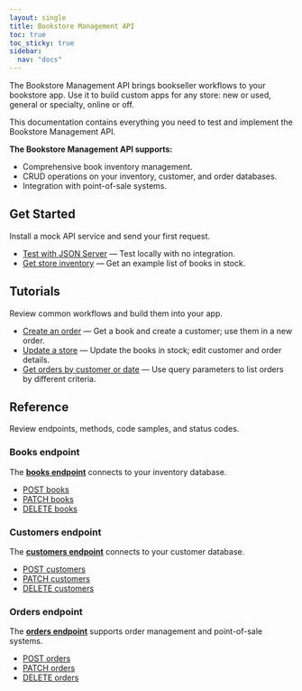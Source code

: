```yaml
---
layout: single
title: Bookstore Management API
toc: true
toc_sticky: true
sidebar:
  nav: "docs"
---
```

The Bookstore Management API brings bookseller workflows to your bookstore app. Use it to build custom apps for any store: new or used, general or specialty, online or off.

This documentation contains everything you need to test and implement the Bookstore Management API.

**The Bookstore Management API supports:**

* Comprehensive book inventory management.
* CRUD operations on your inventory, customer, and order databases.
* Integration with point-of-sale systems.

## Get Started

Install a mock API service and send your first request.

* [Test with JSON Server](tutorials/test-with-json-server.md) — Test locally with no integration.
* [Get store inventory](tutorials/get-store-inventory.md) — Get an example list of books in stock.

## Tutorials

Review common workflows and build them into your app.

* [Create an order](tutorials/create-an-order.md) — Get a book and create a customer; use them in a new order.
* [Update a store](tutorials/update-store.md) — Update the books in stock; edit customer and order details.
* [Get orders by customer or date](tutorials/orders-customer-date.md) — Use query parameters to list orders by different criteria.

## Reference

Review endpoints, methods, code samples, and status codes.

### Books endpoint

The **[books endpoint](reference/books.md)** connects to your inventory database.

* [POST books](reference/post-books.md)
* [PATCH books](reference/patch-books.md)
* [DELETE books](reference/delete-books.md)

### Customers endpoint

The **[customers endpoint](reference/customers.md)** connects to your customer database.

* [POST customers](reference/post-customers.md)
* [PATCH customers](reference/patch-customers.md)
* [DELETE customers](delete-customers.md)

### Orders endpoint

The **[orders endpoint](reference/orders.md)** supports order management and point-of-sale systems.

* [POST orders](reference/post-orders.md)
* [PATCH orders](reference/patch-orders.md)
* [DELETE orders](reference/delete-orders.md)
